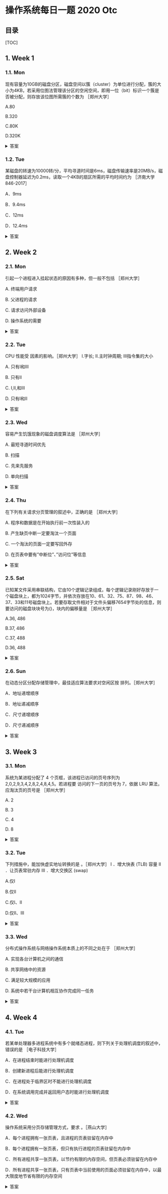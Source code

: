 操作系统每日一题 2020 Otc
===

目录
---

[TOC]

## 1. Week 1

### 1.1. Mon

现有容量为10GB的磁盘分区，磁盘空间以簇（cluster）为单位进行分配，簇的大小为4KB，若采用位图法管理该分区的空闲空间，即用一位（bit）标识一个簇是否被分配，则存放该位图所需簇的个数为          ［郑州大学］

A.80

B.320

C.80K

D.320K

<details>
<summary>答案</summary>
答案：A<br>
解析：方法一：设磁盘容量为A,则<br>
A=10G=10*1024 M<br>
=10*1024*1024 K<br>
=10*1024*1024*1024 byte<br>
=10*1024*1024*1024*8 bit<br>
设簇大小为B,则<br>
B=4K<br>
=4*1024byte<br>
=4*1024*8bit<br>
设C为10G所需标识的位数，则<br>
C=A/B<br>
=320K<br>
320K/4K=80个<br>
方法二：<br>
磁盘簇个数：10*1024*1024KB/4KB=2621440bit，<br>
一个簇能容纳的bit数：4*1024*8= 32768bit<br>
则存放该位图所需簇的个数 2621440/ 32768=80个簇。
</details>

### 1.2. Tue

某磁盘的转速为10000转/分，平均寻道时间是6ms，磁盘传输速率是20MB/s，磁盘控制器延迟为0.2ms，读取一个4KB的扇区所需的平均时间约为         ［济南大学846-2017］

A．9ms

B．9.4ms

C．12ms

D．12.4ms

<details>
<summary>答案</summary>
答案：B<br>
解析：磁盘转速是10000转/分钟，平均转一转的时间是6ms，因此平均查询扇区的时间是3ms，平均寻道时间是6ms，读取4KB扇区信息的时间为0.2ms，信息延迟的时间为0.2ms，总时间为3+6+0.2+0.2=9.4ms。
</details>

## 2. Week 2

### 2.1. Mon

引起一个进程进入挂起状态的原因有多种，但一般不包括          ［郑州大学］

A.   终端用户请求

B.   父进程的请求

C.   请求访问外部设备

D.   操作系统的需要

<details>
<summary>答案</summary>
答案：C<br>
解析：引起挂起状态的原因：<br>
终端用户的请求。当终端用户在自己的程序运行期间发现有可疑问题时，希望暂停使自己的程序静止下来，使正在执行的进程暂停执行；若此时用户进程正处于就绪状态而未执行，则该进程暂不接受调度，以便用户研究其执行情况或对程序进行修改
父进程的请求。有时父进程希望挂起自己的某个子进程，以便考察和修改子进程，或者协调各子进程间的活动。<br>
负荷调节的需要。当实时系统中的工作负荷较重，已可能影响到对实时任务的控制时，可由系统把一些不重要的进程挂起，以保证系统能正常运行。<br>
操作系统的需要。操作系统有时希望挂起某些进程，以便检查运行中的资源使用情况或进行记账。对换的需要。为了缓和内存紧张的情况，将内存中处于阻塞状态的进程换至外存上
</details>

### 2.2. Tue

CPU 性能受           因素的影响。［郑州大学］
I.字长;  II.主时钟周期; III指令集的大小

A. 只有I和III

B. 只有II

C. I,II,和III

D. 只有I和II

<details>
<summary>答案</summary>
答案：C<br>
解析：对于CPU而言，影响其性能的指标主要有主频、 CPU的位数以及CPU的缓存指令集。<br>
1. 主频，指的就是时钟频率（也可以对应周期），它直接的决定了CPU的性能。<br>
2. 位数指的就是处理器能够一次性计算的浮点数的位数，通常情况下，CPU的位数越高，CPU 进行运算时候的速度就会变得越快。处理字长为8位数据的CPU叫8位CPU，32位CPU就是在同一时间内处理字长为32位的二进制数据。<br>
3. 缓存指令集是存储在CPU内部的，主要指的是能够对CPU的运算进行指导以及优化的硬程序。
</details>

### 2.3. Wed

容易产生饥饿现象的磁盘调度算法是         ［郑州大学］

A.   最短寻道时间优先

B.   扫描

C.   先来先服务

D.   单向扫描

<details>
<summary>答案</summary>
答案：A<br>
解析：A.最短寻道时间优先：该算法以寻道优化为出发点，优先为距离磁头当前所在位置最近磁道的访问请求服务，这种算法改善了平均服务时间，但也存在据点；假设某一段时间外磁道请求不断，则可能有内磁道请求长时间得不到服务。因此造成饥饿现象，缺乏公平性。因此A正确。<br>
B.扫描：即电梯调度算法，针对饥饿现象作出了改进，总是从移动臂当前位置开始沿着臂的移动方向去选择离当前 移动臂最近的那个柱面的访问者，如果沿臂的移动方向无请求访问时，就改变臂的移动方向再选择。（先选择距离当前磁道最近的方向 ，从里到外，在从外到里）<br>
C.先来先服务：按照访问请求的次序为各个进程服务，是最公平而又简单的算法，但效率不高。<br>
D.单向扫描：单向扫描算法也不管等待访问者的先后次序，总是从0号柱面开始向里扫描，按照各访问者所要访问的柱面位置的次序去选择访问者。<br>
综上，本题选A。
</details>

### 2.4. Thu

在下列有关请求分页管理的叙述中，正确的是         ［郑州大学］

A. 程序和数据是在开始执行前一次性装入的

B. 产生缺页中断一定要淘汰一个页面

C. 一个淘汰的页面一定要写回外存

D. 在页表中要有”中断位”、”访问位”等信息

<details>
<summary>答案</summary>
答案：D<br>
解析：A，在请求分页系统中，只要求将当前一部分页面装入内存，便可以启动作业运行，并不需要一次全部装入，在作业执行的过程中，当访问的页面不存在的时，再通过调页功能将其调入，同时还可以通过置换功能将暂时不用的页面换出到外存，以便腾出内存空间<br>
B，在请求分页系统中，当要访问的页面不存在的时，便会产生一个缺页中断，请求os将该页调入内存中，当内存中有空闲内存块的时候，将需要的页面直接调入空闲内存块，当内存中没有空闲内存块的时候，淘汰掉一个页面，然后将需要调入的页面调入<br>
C，淘汰掉一个页面的时候，如果该页面没有被修改的话，便不用写回外存<br>
D，请求分页系统为了解决和处理将要访问的页面不存在的情况，在请求页表项中增加了4个子段<br>
页表构成：页号+物理块号+状态位p+访问字段A+修改位M+外存地址<br>
状态位P：标记该页是否已被调入内存中，供程序访问时参考<br>
访问字段位A：记录本页在一段时间内被访问的次数，供页面淘汰释算法参考<br>
修改位：标记该页面在调入内存后是否被修改<br>
外存地址：该页在外存的地址，供写回外存和从外存中调入该页时参考
</details>

### 2.5. Sat

已知某文件采用串联结构，它由10个逻辑记录组成，每个逻辑记录刚好存放于一个磁盘块上，都为1024字节，并依次存放在10、61、32、75、87、98、46、37、33和11号磁盘块上。若要存取文件相对于文件头偏移7654字节处的信息，则要访问的磁盘块块号为()，块内的偏移量是           ［郑州大学］

A.36, 486

B.37, 486

C.37, 488

D.36, 488

<details>
<summary>答案</summary>
答案：B<br>
解析：1024*7=7168 < 7564，7654-7168=486，所以应该存在第8块磁盘上，即块号37，偏移量486.
</details>

### 2.6. Sun

在动态分区分配存储管理中，最佳适应算法要求对空闲区按       排列。［郑州大学］

A．地址递增顺序

B．地址递减顺序

C．尺寸递增顺序

D．尺寸递减顺序

<details>
<summary>答案</summary>
答案：C<br>
解析：所谓“最佳”是指每次为作业分配内存时，总能把既能满足要求又是最小的空闲区分配给作业，避免大材小用，为了加速查找，最佳适应算法将所有空闲区按大小递增的顺序形成一个空闲区链，其缺点在于容易留下很多难以利用的小空闲区。
</details>

## 3. Week 3

### 3.1. Mon

系统为某进程分配了 4 个页框，该进程已访问的页号序列为 2,0,2,9,3,4,2,8,2,4,8,4,5。若进程要 访问的下一页的页号为 7，依据 LRU 算法，应淘汰页的页号是           ［郑州大学］

A.   2

B.   3

C.   4

D.   8

<details>
<summary>答案</summary>
答案：A<br>
解析：可以采用书中常规的解法思路，也可以采用便捷法。对页号序列从后往前计数，直到数到4（页框数）个不同的数字为止，这个停止的数字就是要淘汰的页号（最近最久未使用的页），题中为页号2。
</details>

### 3.2. Tue

下列措施中，能加快虚实地址转换的是        。［郑州大学］
I ．增大快表 (TLB) 容量 II ．让页表常驻内存 III ．增大交换区 (swap)

A.仅I

B.仅II

C.仅I、II

D.仅II、III

<details>
<summary>答案</summary>
答案：C<br>
解析：虚实地址转换是指逻辑地址和物理地址的转换。增大快表容量能把更多的表项装入快表中，会加快虚实地址转换的平均速率；让页表常驻内存可以省去一些不在内存中的页表从磁盘上调入的过程，也能加快虚实地址转换；增大交换区对虚实地址转换速度无影响，交换区是内存不够用时的解决手段，增大交换区能腾出更多地方。因此I、II正确，选C。
</details>

### 3.3. Wed

分布式操作系统与网络操作系统本质上的不同之处在于       ［郑州大学］

A. 实现各台计算机之间的通信

B. 共享网络中的资源

C. 满足较大规模的应用

D. 系统中若干台计算机相互协作完成同一任务

<details>
<summary>答案</summary>
答案：D<br>
解析：分布式操作系统和网络操作系统的本质区别在于：分布式操作系统能使系统中若干计算机相互协作完成一个共同的任务。这使得各台计算 机组成一个完整的、功能强大的计算机系统，网络操作系统则没有共同协作这个功能。
</details>

## 4. Week 4

### 4.1. Tue

若某单处理器多进程系统中有多个就绪态进程，则下列关于处理机调度的叙述中，错误的是        ［电子科技大学］

A．在进程结束时能进行处理机调度

B．创建新进程后能进行处理机调度

C．在进程处于临界区时不能进行处理机调度

D．在系统调用完成并返回用户态时能进行处理机调度

<details>
<summary>答案</summary>
答案：C<br>
解析：当进程处于临界区时，说明进程正在占用处理机，只要不破坏临界资源的使用规则，是不会影响处理机调度的，比如，通常访问临界资源可能是慢速的外设（如打印机），如果在进程访问打印机时，不能处理机调度，那么系统的性能将是非常低的。几种不适合进行处理机调度的情况：<br>
①在处理中断的过程中；<br>
②进程在操作系统内核程序临界区中；<br>
③其他需要完全屏蔽中断的原子操作过程中。
</details>

### 4.2. Wed

操作系统采用分页存储管理方式，要求        。［燕山大学］

A．每个进程拥有一张页表，且进程的页表驻留在内存中

B．每个进程拥有一张页表，但只有执行进程的页表驻留在内存中

C．所有进程共享一张页表，以节约有限的内存空间，但页表必须驻留在内存中

D．所有进程共享一张页表，只有页表中当前使用的页面必须驻留在内存中，以最大限度地节省有限的内存空间

<details>
<summary>答案</summary>
答案：A<br>
解析：在多个进程并发执行时，所有进程的页表大多数驻留在内存中，在系统中只设置一个页表寄存器(PTR)，在其中存放页表在内存的起始地址和页表的长度。平时，进程未执行时，页表的起始地址和页表长度存放在本进程的PCB中，当调度到某进程时，才将这两个数据装入页表寄存器中。每个进程都有一个单独的逻辑地址，有一张属于自己的页表。
</details>
